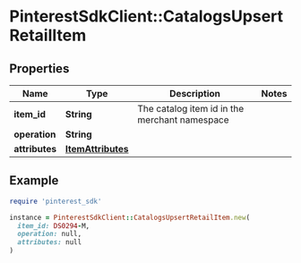 # PinterestSdkClient::CatalogsUpsertRetailItem

## Properties

| Name | Type | Description | Notes |
| ---- | ---- | ----------- | ----- |
| **item_id** | **String** | The catalog item id in the merchant namespace |  |
| **operation** | **String** |  |  |
| **attributes** | [**ItemAttributes**](ItemAttributes.md) |  |  |

## Example

```ruby
require 'pinterest_sdk'

instance = PinterestSdkClient::CatalogsUpsertRetailItem.new(
  item_id: DS0294-M,
  operation: null,
  attributes: null
)
```

